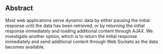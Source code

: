 ## Abstract

Most web applications serve dynamic data by either pausing the initial response until the data has been retrieved, or by returning the initial response immediately and loading additional content through AJAX.
We investigate another option, which is to return the initial response immediately and send additional content through Web Sockets as the data becomes available.
